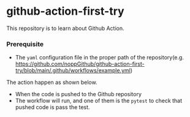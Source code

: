 # github-action-first-try
This repository is to learn about Github Action.

### Prerequisite
- The `yaml` configuration file in the proper path of the repository(e.g. https://github.com/noppGithub/github-action-first-try/blob/main/.github/workflows/example.yml)


The action happen as shown below.
- When the code is pushed to the Github repository
- The workflow will run, and one of them is the `pytest` to check that pushed code is pass the test.
